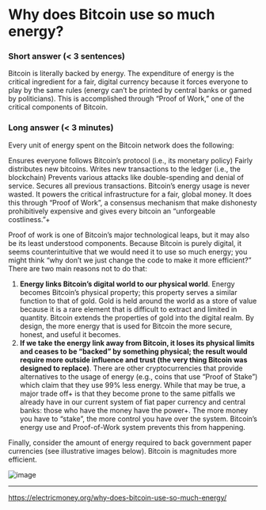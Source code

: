 # Why does Bitcoin use so much energy?

### Short answer (< 3 sentences)
Bitcoin is literally backed by energy. The expenditure of energy is the critical ingredient for a fair, digital currency because it forces everyone to play by the same rules (energy can’t be printed by central banks or gamed by politicians). This is accomplished through “Proof of Work,” one of the critical components of Bitcoin.

### Long answer (< 3 minutes)
Every unit of energy spent on the Bitcoin network does the following:

Ensures everyone follows Bitcoin’s protocol (i.e., its monetary policy)
Fairly distributes new bitcoins.
Writes new transactions to the ledger (i.e., the blockchain)
Prevents various attacks like double-spending and denial of service.
Secures all previous transactions.
Bitcoin’s energy usage is never wasted. It powers the critical infrastructure for a fair, global money. It does this through “Proof of Work”, a consensus mechanism that make dishonesty prohibitively expensive and gives every bitcoin an “unforgeable costliness.”+

Proof of work is one of Bitcoin’s major technological leaps, but it may also be its least understood components. Because Bitcoin is purely digital, it seems counterintuitive that we would need it to use so much energy; you might think “why don’t we just change the code to make it more efficient?” There are two main reasons not to do that:

1. **Energy links Bitcoin’s digital world to our physical world**. Energy becomes Bitcoin’s physical property; this property serves a similar function to that of gold. Gold is held around the world as a store of value because it is a rare element that is difficult to extract and limited in quantity. Bitcoin extends the properties of gold into the digital realm. By design, the more energy that is used for Bitcoin the more secure, honest, and useful it becomes.
2. **If we take the energy link away from Bitcoin, it loses its physical limits and ceases to be “backed” by something physical; the result would require more outside influence and trust (the very thing Bitcoin was designed to replace)**. There are other cryptocurrencies that provide alternatives to the usage of energy (e.g., coins that use “Proof of Stake”) which claim that they use 99% less energy. While that may be true, a major trade off+ is that they become prone to the same pitfalls we already have in our current system of fiat paper currency and central banks: those who have the money have the power+. The more money you have to “stake”, the more control you have over the system. Bitcoin’s energy use and Proof-of-Work system prevents this from happening.

Finally, consider the amount of energy required to back government paper currencies (see illustrative images below). Bitcoin is magnitudes more efficient.

![image](https://user-images.githubusercontent.com/20099374/162960737-bb553c07-8377-4898-b4ed-b6a1fbcf0f26.png)

***
https://electricmoney.org/why-does-bitcoin-use-so-much-energy/
